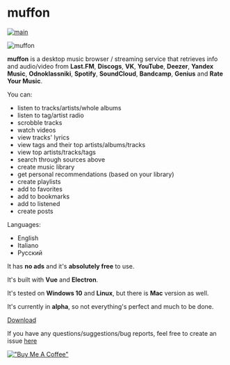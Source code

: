 # muffon

[![main](https://github.com/staniel359/muffon/actions/workflows/main.yml/badge.svg?branch=main)](https://github.com/staniel359/muffon/actions/workflows/main.yml)

![muffon](https://i.ibb.co/bXSP762/2021-10-23-14-13-29.png)

**muffon** is a desktop music browser / streaming service that retrieves info and audio/video from **Last.FM**, **Discogs**, **VK**, **YouTube**, **Deezer**, **Yandex Music**, **Odnoklassniki**, **Spotify**, **SoundCloud**, **Bandcamp**, **Genius** and **Rate Your Music**.

You can:

- listen to tracks/artists/whole albums
- listen to tag/artist radio
- scrobble tracks
- watch videos
- view tracks' lyrics
- view tags and their top artists/albums/tracks
- view top artists/tracks/tags
- search through sources above
- create music library
- get personal recommendations (based on your library)
- create playlists
- add to favorites
- add to bookmarks
- add to listened
- create posts

Languages:

- English
- Italiano
- Русский

It has **no ads** and it's **absolutely free** to use.

It's built with **Vue** and **Electron**.

It's tested on **Windows 10** and **Linux**, but there is **Mac** version as well.

It's currently in **alpha**, so not everything's perfect and much to be done.

[Download](https://github.com/staniel359/muffon/releases)

If you have any questions/suggestions/bug reports, feel free to create an issue [here](https://github.com/staniel359/muffon/issues)

[!["Buy Me A Coffee"](https://www.buymeacoffee.com/assets/img/custom_images/orange_img.png)](https://www.buymeacoffee.com/staniel359)
